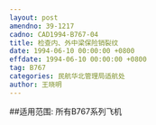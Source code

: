 ```yaml
---
layout: post
amendno: 39-1217
cadno: CAD1994-B767-04
title: 检查内、外中梁保险销裂纹
date: 1994-06-10 00:00:00 +0800
effdate: 1994-06-10 00:00:00 +0800
tag: B767
categories: 民航华北管理局适航处
author: 王晓明
---
```


##适用范围:
所有B767系列飞机

